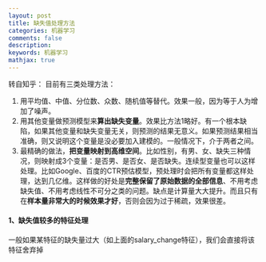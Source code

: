 ```yaml
---
layout: post
title: 缺失值处理方法
categories: 机器学习
comments: false
description: 
keywords: 机器学习
mathjax: true
---
```

转自知乎：
目前有三类处理方法：
1. 用平均值、中值、分位数、众数、随机值等替代。效果一般，因为等于人为增加了噪声。
2. 用其他变量做预测模型来**算出缺失变量**。效果比方法1略好。有一个根本缺陷，如果其他变量和缺失变量无关，则预测的结果无意义。如果预测结果相当准确，则又说明这个变量是没必要加入建模的。一般情况下，介于两者之间。
3. 最精确的做法，**把变量映射到高维空间**。比如性别，有男、女、缺失三种情况，则映射成3个变量：是否男、是否女、是否缺失。连续型变量也可以这样处理。比如Google、百度的CTR预估模型，预处理时会把所有变量都这样处理，达到几亿维。这样做的好处是**完整保留了原始数据的全部信息**、不用考虑缺失值、不用考虑线性不可分之类的问题。缺点是计算量大大提升。而且只有在**样本量非常大的时候效果才好**，否则会因为过于稀疏，效果很差。

#### 1、缺失值较多的特征处理
一般如果某特征的缺失量过大（如上面的salary_change特征），我们会直接将该特征舍弃掉